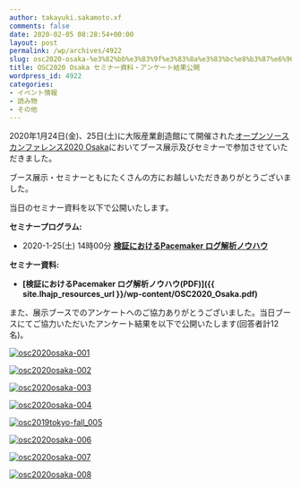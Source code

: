 ```yaml
---
author: takayuki.sakamoto.xf
comments: false
date: 2020-02-05 08:28:54+00:00
layout: post
permalink: /wp/archives/4922
slug: osc2020-osaka-%e3%82%bb%e3%83%9f%e3%83%8a%e3%83%bc%e8%b3%87%e6%96%99%e3%83%bb%e3%82%a2%e3%83%b3%e3%82%b1%e3%83%bc%e3%83%88%e7%b5%90%e6%9e%9c%e5%85%ac%e9%96%8b
title: OSC2020 Osaka セミナー資料・アンケート結果公開
wordpress_id: 4922
categories:
- イベント情報
- 読み物
- その他
---
```


2020年1月24日(金)、25日(土)に大阪産業創造館にて開催された[オープンソースカンファレンス2020 Osaka](https://www.ospn.jp/osc2020-osaka/)においてブース展示及びセミナーで参加させていただきました。

ブース展示・セミナーともにたくさんの方にお越しいただきありがとうございました。

当日のセミナー資料を以下で公開いたします。

**セミナープログラム:**



 	
  * 2020-1-25(土) 14時00分
**[検証におけるPacemaker ログ解析ノウハウ](https://www.ospn.jp/osc2020-osaka/modules/eguide/event.php?eid=16)**


**セミナー資料:**



 	
  * **[検証におけるPacemaker ログ解析ノウハウ(PDF)]({{ site.lhajp_resources_url }}/wp-content/OSC2020_Osaka.pdf)**


また、展示ブースでのアンケートへのご協力ありがとうございました。当日ブースにてご協力いただいたアンケート結果を以下で公開いたします(回答者計12名)。

[![osc2020osaka-001](/assets/images/wp-content/osc2020osaka-001.png)](/assets/images/wp-content/osc2020osaka-001.png)

[![osc2020osaka-002](/assets/images/wp-content/osc2020osaka-002.png)](/assets/images/wp-content/osc2020osaka-002.png)

[![osc2020osaka-003](/assets/images/wp-content/osc2020osaka-003.png)](/assets/images/wp-content/osc2020osaka-003.png)

[![osc2020osaka-004](/assets/images/wp-content/osc2020osaka-004.png)](/assets/images/wp-content/osc2020osaka-004.png)

[![osc2019tokyo-fall_005](/assets/images/wp-content/osc2020osaka-005.png)](/assets/images/wp-content/osc2020osaka-005.png)

[![osc2020osaka-006](/assets/images/wp-content/osc2020osaka-006.png)](/assets/images/wp-content/osc2020osaka-006.png)

[![osc2020osaka-007](/assets/images/wp-content/osc2020osaka-007.png)](/assets/images/wp-content/osc2020osaka-007.png)

[![osc2020osaka-008](/assets/images/wp-content/osc2020osaka-008.png)](/assets/images/wp-content/osc2020osaka-008.png)
